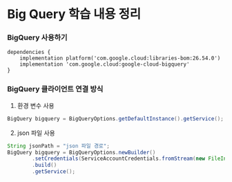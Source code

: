 # Big Query 학습 내용 정리

### BigQuery 사용하기

```
dependencies {
    implementation platform('com.google.cloud:libraries-bom:26.54.0')
    implementation 'com.google.cloud:google-cloud-bigquery'
}
```

### BigQuery 클라이언트 연결 방식
1. 환경 변수 사용

```java
BigQuery bigquery = BigQueryOptions.getDefaultInstance().getService();
```

2. json 파일 사용

```java
String jsonPath = "json 파일 경로";
BigQuery bigquery = BigQueryOptions.newBuilder()
        .setCredentials(ServiceAccountCredentials.fromStream(new FileInputStream(jsonPath)))
        .build()
        .getService();
```